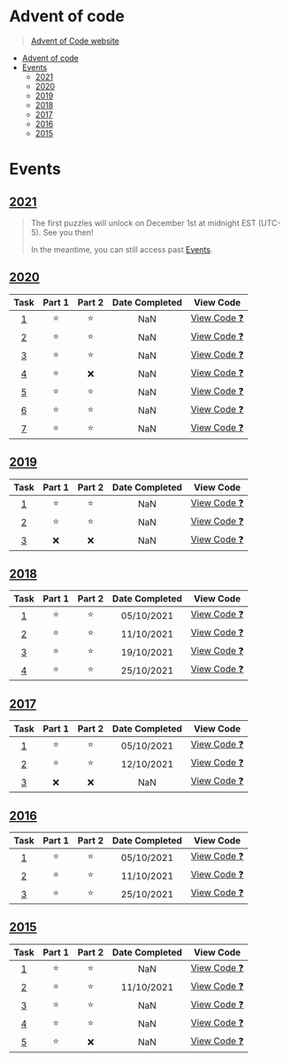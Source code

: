 # Advent of code
> [Advent of Code website](https://adventofcode.com/2021/events)

- [Advent of code](#advent-of-code)
- [Events](#events)
  - [2021](#2021)
  - [2020](#2020)
  - [2019](#2019)
  - [2018](#2018)
  - [2017](#2017)
  - [2016](#2016)
  - [2015](#2015)

# Events
## [2021](https://adventofcode.com/2021)
> The first puzzles will unlock on December 1st at midnight EST (UTC-5). See you then!
> 
> In the meantime, you can still access past [Events](https://adventofcode.com/2021/events). 

## [2020](https://adventofcode.com/2020)
|                   Task                   | Part 1 | Part 2 | Date Completed |                                        View Code                                         |
| :--------------------------------------: | :----: | :----: | :------------: | :--------------------------------------------------------------------------------------: |
| [1](https://adventofcode.com/2020/day/1) | :star: | :star: |      NaN       | [View Code :question:](https://github.com/teobot/advent-of-code/tree/main/2020/task%201) |
| [2](https://adventofcode.com/2020/day/2) | :star: | :star: |      NaN       | [View Code :question:](https://github.com/teobot/advent-of-code/tree/main/2020/task%202) |
| [3](https://adventofcode.com/2020/day/3) | :star: | :star: |      NaN       | [View Code :question:](https://github.com/teobot/advent-of-code/tree/main/2020/task%203) |
| [4](https://adventofcode.com/2020/day/4) | :star: |  :x:   |      NaN       | [View Code :question:](https://github.com/teobot/advent-of-code/tree/main/2020/task%204) |
| [5](https://adventofcode.com/2020/day/5) | :star: | :star: |      NaN       | [View Code :question:](https://github.com/teobot/advent-of-code/tree/main/2020/task%205) |
| [6](https://adventofcode.com/2020/day/6) | :star: | :star: |      NaN       | [View Code :question:](https://github.com/teobot/advent-of-code/tree/main/2020/task%206) |
| [7](https://adventofcode.com/2020/day/7) | :star: | :star: |      NaN       | [View Code :question:](https://github.com/teobot/advent-of-code/tree/main/2020/task%207) |

<!-- ---------------------------------------------------------------------------------------- -->


## [2019](https://adventofcode.com/2019)
|                   Task                   | Part 1 | Part 2 | Date Completed |                                        View Code                                         |
| :--------------------------------------: | :----: | :----: | :------------: | :--------------------------------------------------------------------------------------: |
| [1](https://adventofcode.com/2019/day/1) | :star: | :star: |      NaN       | [View Code :question:](https://github.com/teobot/advent-of-code/tree/main/2019/task%201) |
| [2](https://adventofcode.com/2019/day/2) | :star: | :star: |      NaN       | [View Code :question:](https://github.com/teobot/advent-of-code/tree/main/2019/task%202) |
| [3](https://adventofcode.com/2019/day/3) |  :x:   |  :x:   |      NaN       | [View Code :question:](https://github.com/teobot/advent-of-code/tree/main/2019/task%203) |

<!-- ---------------------------------------------------------------------------------------- -->


## [2018](https://adventofcode.com/2018)
|                   Task                   | Part 1 | Part 2 | Date Completed |                                        View Code                                         |
| :--------------------------------------: | :----: | :----: | :------------: | :--------------------------------------------------------------------------------------: |
| [1](https://adventofcode.com/2018/day/1) | :star: | :star: |   05/10/2021   | [View Code :question:](https://github.com/teobot/advent-of-code/tree/main/2018/task%201) |
| [2](https://adventofcode.com/2018/day/2) | :star: | :star: |   11/10/2021   | [View Code :question:](https://github.com/teobot/advent-of-code/tree/main/2018/task%202) |
| [3](https://adventofcode.com/2018/day/3) | :star: | :star: |   19/10/2021   | [View Code :question:](https://github.com/teobot/advent-of-code/tree/main/2018/task%203) |
| [4](https://adventofcode.com/2018/day/4) | :star: | :star: |   25/10/2021   | [View Code :question:](https://github.com/teobot/advent-of-code/tree/main/2018/task%204) |

<!-- ---------------------------------------------------------------------------------------- -->


## [2017](https://adventofcode.com/2017)
|                   Task                   | Part 1 | Part 2 | Date Completed |                                        View Code                                         |
| :--------------------------------------: | :----: | :----: | :------------: | :--------------------------------------------------------------------------------------: |
| [1](https://adventofcode.com/2017/day/1) | :star: | :star: |   05/10/2021   | [View Code :question:](https://github.com/teobot/advent-of-code/tree/main/2017/task%201) |
| [2](https://adventofcode.com/2017/day/2) | :star: | :star: |   12/10/2021   | [View Code :question:](https://github.com/teobot/advent-of-code/tree/main/2017/task%202) |
| [3](https://adventofcode.com/2017/day/3) |  :x:   |  :x:   |      NaN       | [View Code :question:](https://github.com/teobot/advent-of-code/tree/main/2017/task%203) |

<!-- ---------------------------------------------------------------------------------------- -->


## [2016](https://adventofcode.com/2016)
|                   Task                   | Part 1 | Part 2 | Date Completed |                                        View Code                                         |
| :--------------------------------------: | :----: | :----: | :------------: | :--------------------------------------------------------------------------------------: |
| [1](https://adventofcode.com/2016/day/1) | :star: | :star: |   05/10/2021   | [View Code :question:](https://github.com/teobot/advent-of-code/tree/main/2016/task%202) |
| [2](https://adventofcode.com/2016/day/2) | :star: | :star: |   11/10/2021   | [View Code :question:](https://github.com/teobot/advent-of-code/tree/main/2016/task%202) |
| [3](https://adventofcode.com/2016/day/3) | :star: | :star: |   25/10/2021   | [View Code :question:](https://github.com/teobot/advent-of-code/tree/main/2016/task%203) |

<!-- ---------------------------------------------------------------------------------------- -->


## [2015](https://adventofcode.com/2015)
|                   Task                   | Part 1 | Part 2 | Date Completed |                                        View Code                                         |
| :--------------------------------------: | :----: | :----: | :------------: | :--------------------------------------------------------------------------------------: |
| [1](https://adventofcode.com/2015/day/1) | :star: | :star: |      NaN       | [View Code :question:](https://github.com/teobot/advent-of-code/tree/main/2015/task%201) |
| [2](https://adventofcode.com/2015/day/2) | :star: | :star: |   11/10/2021   | [View Code :question:](https://github.com/teobot/advent-of-code/tree/main/2015/task%202) |
| [3](https://adventofcode.com/2015/day/3) | :star: | :star: |      NaN       | [View Code :question:](https://github.com/teobot/advent-of-code/tree/main/2015/task%203) |
| [4](https://adventofcode.com/2015/day/4) | :star: | :star: |      NaN       | [View Code :question:](https://github.com/teobot/advent-of-code/tree/main/2015/task%204) |
| [5](https://adventofcode.com/2015/day/5) | :star: |  :x:   |      NaN       | [View Code :question:](https://github.com/teobot/advent-of-code/tree/main/2015/task%205) |

<!-- ---------------------------------------------------------------------------------------- -->

